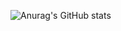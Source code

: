 ![Anurag's GitHub stats](https://github-readme-stats.vercel.app/api?username=Morfar22&show_icons=true&bg_color=00000000)
